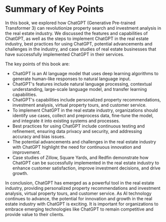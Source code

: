 Summary of Key Points
=================================

In this book, we explored how ChatGPT (Generative Pre-trained Transformer 3) can revolutionize property search and investment analysis in the real estate industry. We discussed the features and capabilities of ChatGPT, as well as the steps to implement ChatGPT in the real estate industry, best practices for using ChatGPT, potential advancements and challenges in the industry, and case studies of real estate businesses that have successfully implemented ChatGPT in their services.

The key points of this book are:

* ChatGPT is an AI language model that uses deep learning algorithms to generate human-like responses to natural language input.
* ChatGPT's features include natural language processing, contextual understanding, large-scale language model, and transfer learning capabilities.
* ChatGPT's capabilities include personalized property recommendations, investment analysis, virtual property tours, and customer service.
* To implement ChatGPT in the real estate industry, organizations should identify use cases, collect and preprocess data, fine-tune the model, and integrate it into existing systems and processes.
* Best practices for using ChatGPT include continuous testing and refinement, ensuring data privacy and security, and addressing accuracy and bias issues.
* The potential advancements and challenges in the real estate industry with ChatGPT highlight the need for continuous innovation and improvement.
* Case studies of Zillow, Square Yards, and Redfin demonstrate how ChatGPT can be successfully implemented in the real estate industry to enhance customer satisfaction, improve investment decisions, and drive growth.

In conclusion, ChatGPT has emerged as a powerful tool in the real estate industry, providing personalized property recommendations and investment analysis, virtual property tours, and customer service. As AI technology continues to advance, the potential for innovation and growth in the real estate industry with ChatGPT is exciting. It is important for organizations to embrace emerging technologies like ChatGPT to remain competitive and provide value to their clients.



